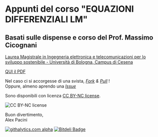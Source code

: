 # Appunti del corso "EQUAZIONI DIFFERENZIALI LM"
## Basati sulle dispense e corso del Prof. Massimo Cicognani

[Laurea Magistrale in Ingegneria elettronica e telecomunicazioni per lo sviluppo sostenibile - Università di Bologna, Campus di Cesena](http://goo.gl/WwgFO1)

[QUI il PDF](http://alexpacini.github.io/EqDiff_LM/Eq_diff_LS.pdf)

Nel caso ci si accorgesse di una svista, [_Fork_](https://help.github.com/articles/fork-a-repo) _&_ [_Pull_](https://help.github.com/articles/using-pull-requests) !  
Oppure, almeno aprendo una [_Issue_](https://github.com/alexpacini/EqDiff_LM/issues)

Sono disponibili con licenza [CC BY-NC license](https://creativecommons.org/licenses/by-nc/3.0/).

![CC BY-NC license](http://i.creativecommons.org/l/by-nc/3.0/88x31.png)

Buon divertimento,  
Alex Pacini

[![githalytics.com alpha](https://cruel-carlota.gopagoda.com/54160bb33b16e558258343a1807422ff "githalytics.com")](http://githalytics.com/alexpacini/EqDiff_LM)
[![Bitdeli Badge](https://d2weczhvl823v0.cloudfront.net/alexpacini/eqdiff_lm/trend.png)](https://bitdeli.com/free "Bitdeli Badge")

